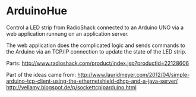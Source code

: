 ArduinoHue
==========

Control a LED strip from RadioShack connected to an Arduino UNO via a web application runnung on an application server.

The web application does the complicated logic and sends commands to the Arduino via an TCP/IP connection to update the state of the LED strip.


Parts:
http://www.radioshack.com/product/index.jsp?productId=22128606


Part of the ideas came from:
http://www.lauridmeyer.com/2012/04/simple-arduino-tcp-client-using-the-ethernetshield-dhcp-and-a-java-server/
http://vellamy.blogspot.de/p/sockettcpiparduino.html




